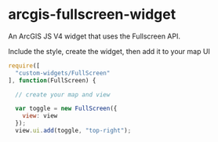# arcgis-fullscreen-widget
An ArcGIS JS V4 widget that uses the Fullscreen API.

Include the style, create the widget, then add it to your map UI

```js
require([
  "custom-widgets/FullScreen"
], function(FullScreen) {

  // create your map and view

  var toggle = new FullScreen({
    view: view
  });
  view.ui.add(toggle, "top-right");
```